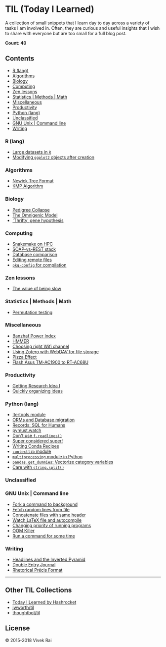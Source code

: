 # TIL (Today I Learned)

A collection of small snippets that I learn day to day across a variety of tasks
I am involved in. Often, they are curious and useful insights that I wish to
share with everyone but are too small for a full blog post.

**Count: 40**

## Contents
* [R (lang)](#r-(lang))
* [Algorithms](#algorithms)
* [Biology](#biology)
* [Computing](#computing)
* [Zen lessons](#zen-lessons)
* [Statistics | Methods | Math](#statistics--methods--math)
* [Miscellaneous](#miscellaneous)
* [Productivity](#productivity)
* [Python (lang)](#python-(lang))
* [Unclassified](#unclassified)
* [GNU Unix | Command line](#gnu-unix--command-line)
* [Writing](#writing)

### R (lang)
* [Large datasets in `R`](./R/r-large-data.md)
* [Modifying `ggplot2` objects after creation](./R/modifying-ggplot2-objects-after-creation.md)

### Algorithms
* [Newick Tree Format](./algorithms/newick-tree-format.md)
* [KMP Algorithm](./algorithms/kmp-matcher.md)

### Biology
* [Pedigree Collapse](./biology/pedigree-collapse.md)
* [The Omnigenic Model](./biology/the-omnigenic-model.md)
* ['Thrifty' gene hypothesis](./biology/'thrifty'-gene-hypothesis.md)

### Computing
* [Snakemake on HPC](./computing/snakemake-on-hpc.md)
* [SOAP-vs-REST stack](./computing/SOAP-vs-REST.md)
* [Database comparison](./computing/databases.md)
* [Editing remote files](./computing/editing-remote-file.md)
* [`pkg-config` for compilation](./computing/pkg-config-for-compilation.md)

### Zen lessons
* [The value of being slow](./lessons/the-value-of-being-slow.md)

### Statistics | Methods | Math
* [Permutation testing](./math/permutation-testing.md)

### Miscellaneous
* [Banzhaf Power Index](./misc/banzhaf-index.md)
* [HMMER](./misc/hmmer.md)
* [Choosing right Wifi channel](./misc/choosing-wifi-channel.md)
* [Using Zotero with WebDAV for file storage](./misc/zotero-webdav-setup.md)
* [Pizza Effect](./misc/pizza-effect.md)
* [Flash Asus TM-AC1900 to RT-AC68U](https://gist.github.com/raivivek/09b515420735a259091fc9e20d55dcb2)

### Productivity
* [Getting Research Idea I](./productivity/getting-research-idea-i.md)
* [Quickly organizing ideas](./productivity/quickly-organizing-ideas.md)

### Python (lang)
* [Itertools module](./python/itertools-module.md)
* [ORMs and Database migration](./python/sql-orm.md)
* [Records: SQL for Humans](./python/records-sql.md)
* [pymust.watch](./python/pymust-watch.md)
* [Don't use `f.readlines()`](./python/dont-use-readlines.md)
* [Super considered super!](./python/super-talk.md)
* [Writing Conda Recipes](./python/conda-recipes.md)
* [`contextlib` module](./python/contextlib-with.md)
* [`multiprocessing` module in Python](./python/optimize-pandas-mp.md)
* [`pandas.get_dummies`: Vectorize category variables](./python/pandas-get-dummies.md)
* [Care with `string.split()`](./python/care-with-string-split.md)

### Unclassified

### GNU Unix | Command line
* [Fork a command to background](./unix/fork-to-bg.md)
* [Fetch random lines from file](./unix/random-lines.md)
* [Concatenate files with same header](./unix/concatenate-files-with-same-header.md)
* [Watch LaTeX file and autocompile](./unix/watch-compile-latex.md)
* [Changing priority of running programs](./unix/ionicing-programs.md)
* [OOM Killer](./unix/oom-killer.md)
* [Run a command for some time](./unix/timeout.md)

### Writing
* [Headlines and the Inverted Pyramid](./writing/inverted-pyramid.md)
* [Double Entry Journal](./writing/double-entry-journal.md)
* [Rhetorical Précis Format](./writing/rhetorical-precis-format.md)

---

## Other TIL Collections

* [Today I Learned by Hashrocket](https://til.hashrocket.com)
* [jwworth/til](https://github.com/jwworth/til)
* [thoughtbot/til](https://github.com/thoughtbot/til)

## License

© 2015-2018 Vivek Rai
